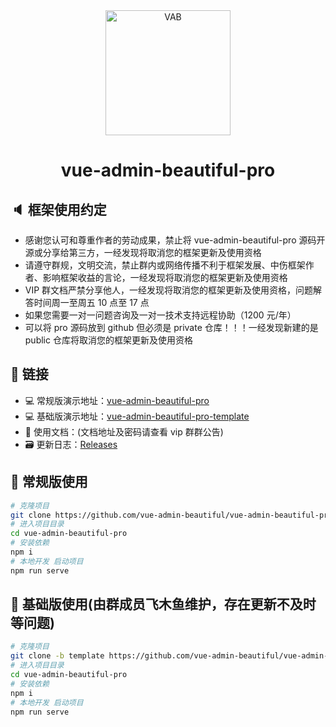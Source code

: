 <div align="center"><img width="200" src="https://gitee.com/chu1204505056/vue-admin-beautiful/raw/master/src/colorfulIcon/svg/vab.svg" alt="VAB"/>
<h1> vue-admin-beautiful-pro</h1>
</div>

## 🔈 框架使用约定

- 感谢您认可和尊重作者的劳动成果，禁止将 vue-admin-beautiful-pro 源码开源或分享给第三方，一经发现将取消您的框架更新及使用资格
- 请遵守群规，文明交流，禁止群内或网络传播不利于框架发展、中伤框架作者、影响框架收益的言论，一经发现将取消您的框架更新及使用资格
- VIP 群文档严禁分享他人，一经发现将取消您的框架更新及使用资格，问题解答时间周一至周五 10 点至 17 点
- 如果您需要一对一问题咨询及一对一技术支持远程协助（1200 元/年）
- 可以将 pro 源码放到 github 但必须是 private 仓库！！！一经发现新建的是 public 仓库将取消您的框架更新及使用资格

## 🔗 链接

- 💻 常规版演示地址：[vue-admin-beautiful-pro](https://chu1204505056.gitee.io/vue-admin-beautiful-pro/)
- 💻 基础版演示地址：[vue-admin-beautiful-pro-template](https://chu1204505056.gitee.io/vue-admin-beautiful-pro-template/)
- 📝 使用文档：(文档地址及密码请查看 vip 群群公告)
- 🗃 更新日志：[Releases](https://github.com/vue-admin-beautiful/vue-admin-beautiful-pro/releases)

## 🌱 常规版使用

```bash
# 克隆项目
git clone https://github.com/vue-admin-beautiful/vue-admin-beautiful-pro.git
# 进入项目目录
cd vue-admin-beautiful-pro
# 安装依赖
npm i
# 本地开发 启动项目
npm run serve
```

## 🌱 基础版使用(由群成员飞木鱼维护，存在更新不及时等问题)

```bash
# 克隆项目
git clone -b template https://github.com/vue-admin-beautiful/vue-admin-beautiful-pro.git
# 进入项目目录
cd vue-admin-beautiful-pro
# 安装依赖
npm i
# 本地开发 启动项目
npm run serve
```
